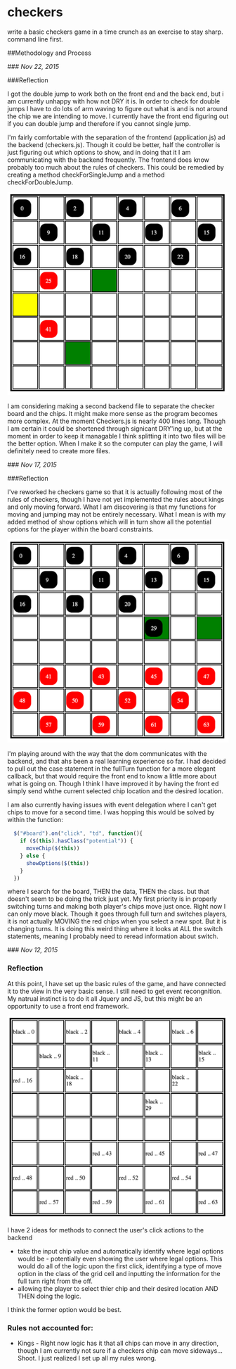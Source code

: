 # checkers
write a basic checkers game in a time crunch as an exercise to stay sharp. command line first.

##Methodology and Process

###<i> Nov 22, 2015</i>

###Reflection

I got the double jump to work both on the front end and the back end, but i am currently unhappy with how not DRY it is. In order to check for double jumps I have to do lots of arm waving to figure out what is and is not around the chip we are intending to move. I currently have the front end figuring out if you can double jump and therefore if you cannot single jump.

I'm fairly comfortable with the separation of the frontend (application.js) ad the backend (checkers.js). Though it could be better, half the controller is just figuring out which options to show, and in doing that it I am communicating with the backend frequently. The frontend does know probably too much about the rules of checkers. This could be remedied by creating a method checkForSingleJump and a method checkForDoubleJump.

![double jump appears to work on the front end, but is not yet connectin properly to the backend](imgs/nov20.png)

I am considering making a second backend file to separate the checker board and the chips. It might make more sense as the program becomes more complex. At the moment Checkers.js is nearly 400 lines long. Though I am certain it could be shortened through signicant DRY'ing up, but at the moment in order to keep it managable I think splitting it into two files will be the better option. When I make it so the computer can play the game, I will definitely need to create more files.

###<i> Nov 17, 2015</i>

###Reflection

I've reworked he checkers game so that it is actually following most of the rules of checkers, though I have not yet implemented the rules about kings and only moving forward. What I am discovering is that my functions for moving and jumping may not be entirely necessary. What I mean is with my added method of show options which will in turn show all the potential options for the player within the board constraints.

![a little styling. A little logic](imgs/nov18.png)

I'm playing around with the way that the dom communicates with the backend, and that ahs been a real learning experience so far. I had decided to pull out the case statement in the fullTurn function for a more elegant callback, but that would require the front end to know a little more about what is going on. Though I think I have improved it by having the front ed simply send whthe current selected chip location and the desired location.

I am also currently having issues with event delegation where I can't get chips to move for a second time. I was hopping this would be solved by within the function:

```javascript
  $("#board").on("click", "td", function(){
    if ($(this).hasClass("potential")) {
      moveChip($(this))
    } else {
      showOptions($(this))
    }
  })
```

where I search for the board, THEN the data, THEN the class. but that doesn't seem to be doing the trick just yet. My first priority is in properly switching turns and making both player's chips move just once. Right now I can only move black. Though it goes through full turn and switches players, it is not actually MOVING the red chips when you select a new spot. But it is changing turns. It is doing this weird thing where it looks at ALL the switch statements, meaning I probably need to reread information about switch.

###<i> Nov 12, 2015</i>

### Reflection

At this point, I have set up the basic rules of the game, and
have connected it to the view in the very basic sense. I still need to get event recongnition. My natrual instinct is to do it all Jquery and JS, but this might be an opportunity to use a front end framework.

![no styling checkers board](imgs/nov12.png)

I have 2 ideas for methods to connect the user's click actions to the backend
 - take the input chip value and automatically identify where legal options would be - potentially even showing the user where legal options. This would do all of the logic upon the first click, identifying a type of move option in the class of the grid cell and inputting the information for the full turn right from the off.
 - allowing the player to select thier chip and their desired location AND THEN doing the logic.

I think the former option would be best.

### Rules not accounted for:

 - Kings - Right now logic has it that all chips can move in any direction, though I am currently not sure if a checkers chip can move sideways... Shoot. I just realized I set up all my rules wrong.
